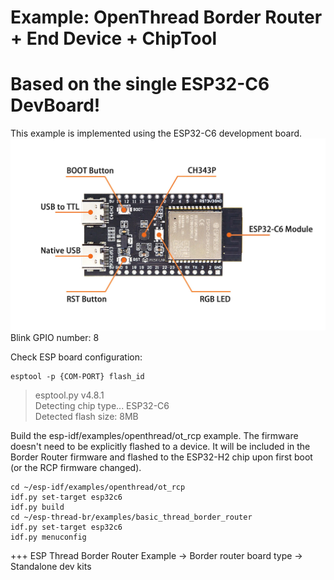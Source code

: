 
# Example: OpenThread Border Router + End Device + ChipTool
# Based on the single ESP32-C6 DevBoard!

This example is implemented using the ESP32-C6 development board.  
![](images/ctrl/ESP32-C6-WROOM-1_06.jpg)
Blink GPIO number: 8  
  
Check ESP board configuration:
~~~
esptool -p {COM-PORT} flash_id
~~~
> esptool.py v4.8.1  
> Detecting chip type... ESP32-C6  
> Detected flash size: 8MB  

Build the esp-idf/examples/openthread/ot_rcp example. The firmware doesn't need to be explicitly flashed to a device. It will be included in the Border Router firmware and flashed to the ESP32-H2 chip upon first boot (or the RCP firmware changed).
~~~
cd ~/esp-idf/examples/openthread/ot_rcp
idf.py set-target esp32c6
idf.py build
cd ~/esp-thread-br/examples/basic_thread_border_router
idf.py set-target esp32c6
idf.py menuconfig
~~~
+++ ESP Thread Border Router Example -> Border router board type -> Standalone dev kits
